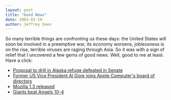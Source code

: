 ```yaml
--- 
layout: post
title: "Good News"
date: 2003-03-19
author: Jeffrey Veen
---
```

So many terrible things are confronting us these days: the United States will soon be involved in a preemptive war, its economy worsens, joblessness is on the rise, terrible viruses are raging through Asia. So it was with a sign of relief that I uncovered a few gems of good news. Well, good to me at least. Have a click:

<ul>
  <li><a href="http://www.sfgate.com/cgi-bin/article.cgi?f=/news/archive/2003/03/19/national1539EST0698.DTL">Proposal to drill in Alaska refuge defeated in Senate</a></li>
  <li><a href="http://www.apple.com/pr/library/2003/mar/19gore.html">Former US Vice President Al Gore joins Apple Computer's board of directors</a></li>
  <li><a href="http://www.mozilla.org/releases/mozilla1.3/">Mozilla 1.3 released</a></li>
  <li><a href="http://sanfrancisco.giants.mlb.com/NASApp/mlb/sf/news/sf_gameday_recap.jsp?ymd=20030319&content_id=224988&vkey=spt2003wrapup&fext=.jsp">Giants beat Angels 10-4</a></li>
</ul>
&#8203;